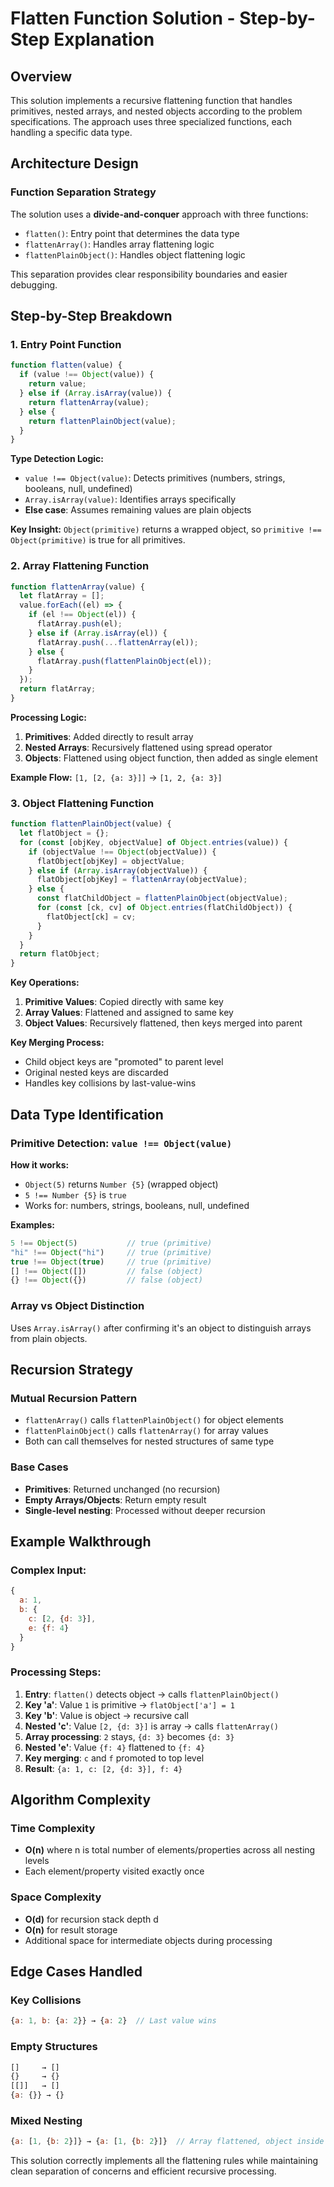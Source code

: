 # Flatten Function Solution - Step-by-Step Explanation

## Overview

This solution implements a recursive flattening function that handles primitives, nested arrays, and nested objects according to the problem specifications. The approach uses three specialized functions, each handling a specific data type.

## Architecture Design

### **Function Separation Strategy**

The solution uses a **divide-and-conquer** approach with three functions:

- `flatten()`: Entry point that determines the data type
- `flattenArray()`: Handles array flattening logic
- `flattenPlainObject()`: Handles object flattening logic

This separation provides clear responsibility boundaries and easier debugging.

## Step-by-Step Breakdown

### 1. **Entry Point Function**

```javascript
function flatten(value) {
  if (value !== Object(value)) {
    return value;
  } else if (Array.isArray(value)) {
    return flattenArray(value);
  } else {
    return flattenPlainObject(value);
  }
}
```

**Type Detection Logic:**

- `value !== Object(value)`: Detects primitives (numbers, strings, booleans, null, undefined)
- `Array.isArray(value)`: Identifies arrays specifically
- **Else case**: Assumes remaining values are plain objects

**Key Insight:** `Object(primitive)` returns a wrapped object, so `primitive !== Object(primitive)` is true for all primitives.

### 2. **Array Flattening Function**

```javascript
function flattenArray(value) {
  let flatArray = [];
  value.forEach((el) => {
    if (el !== Object(el)) {
      flatArray.push(el);
    } else if (Array.isArray(el)) {
      flatArray.push(...flattenArray(el));
    } else {
      flatArray.push(flattenPlainObject(el));
    }
  });
  return flatArray;
}
```

**Processing Logic:**

1. **Primitives**: Added directly to result array
2. **Nested Arrays**: Recursively flattened using spread operator
3. **Objects**: Flattened using object function, then added as single element

**Example Flow:**
`[1, [2, {a: 3}]]` → `[1, 2, {a: 3}]`

### 3. **Object Flattening Function**

```javascript
function flattenPlainObject(value) {
  let flatObject = {};
  for (const [objKey, objectValue] of Object.entries(value)) {
    if (objectValue !== Object(objectValue)) {
      flatObject[objKey] = objectValue;
    } else if (Array.isArray(objectValue)) {
      flatObject[objKey] = flattenArray(objectValue);
    } else {
      const flatChildObject = flattenPlainObject(objectValue);
      for (const [ck, cv] of Object.entries(flatChildObject)) {
        flatObject[ck] = cv;
      }
    }
  }
  return flatObject;
}
```

**Key Operations:**

1. **Primitive Values**: Copied directly with same key
2. **Array Values**: Flattened and assigned to same key
3. **Object Values**: Recursively flattened, then keys merged into parent

**Key Merging Process:**

- Child object keys are "promoted" to parent level
- Original nested keys are discarded
- Handles key collisions by last-value-wins

## Data Type Identification

### **Primitive Detection: `value !== Object(value)`**

**How it works:**

- `Object(5)` returns `Number {5}` (wrapped object)
- `5 !== Number {5}` is `true`
- Works for: numbers, strings, booleans, null, undefined

**Examples:**

```javascript
5 !== Object(5)           // true (primitive)
"hi" !== Object("hi")     // true (primitive)
true !== Object(true)     // true (primitive)
[] !== Object([])         // false (object)
{} !== Object({})         // false (object)
```

### **Array vs Object Distinction**

Uses `Array.isArray()` after confirming it's an object to distinguish arrays from plain objects.

## Recursion Strategy

### **Mutual Recursion Pattern**

- `flattenArray()` calls `flattenPlainObject()` for object elements
- `flattenPlainObject()` calls `flattenArray()` for array values
- Both can call themselves for nested structures of same type

### **Base Cases**

- **Primitives**: Returned unchanged (no recursion)
- **Empty Arrays/Objects**: Return empty result
- **Single-level nesting**: Processed without deeper recursion

## Example Walkthrough

### **Complex Input:**

```javascript
{
  a: 1,
  b: {
    c: [2, {d: 3}],
    e: {f: 4}
  }
}
```

### **Processing Steps:**

1. **Entry**: `flatten()` detects object → calls `flattenPlainObject()`
2. **Key 'a'**: Value `1` is primitive → `flatObject['a'] = 1`
3. **Key 'b'**: Value is object → recursive call
4. **Nested 'c'**: Value `[2, {d: 3}]` is array → calls `flattenArray()`
5. **Array processing**: `2` stays, `{d: 3}` becomes `{d: 3}`
6. **Nested 'e'**: Value `{f: 4}` flattened to `{f: 4}`
7. **Key merging**: `c` and `f` promoted to top level
8. **Result**: `{a: 1, c: [2, {d: 3}], f: 4}`

## Algorithm Complexity

### **Time Complexity**

- **O(n)** where n is total number of elements/properties across all nesting levels
- Each element/property visited exactly once

### **Space Complexity**

- **O(d)** for recursion stack depth d
- **O(n)** for result storage
- Additional space for intermediate objects during processing

## Edge Cases Handled

### **Key Collisions**

```javascript
{a: 1, b: {a: 2}} → {a: 2}  // Last value wins
```

### **Empty Structures**

```javascript
[]     → []
{}     → {}
[[]]   → []
{a: {}} → {}
```

### **Mixed Nesting**

```javascript
{a: [1, {b: 2}]} → {a: [1, {b: 2}]}  // Array flattened, object inside preserved
```

This solution correctly implements all the flattening rules while maintaining clean separation of concerns and efficient recursive processing.
